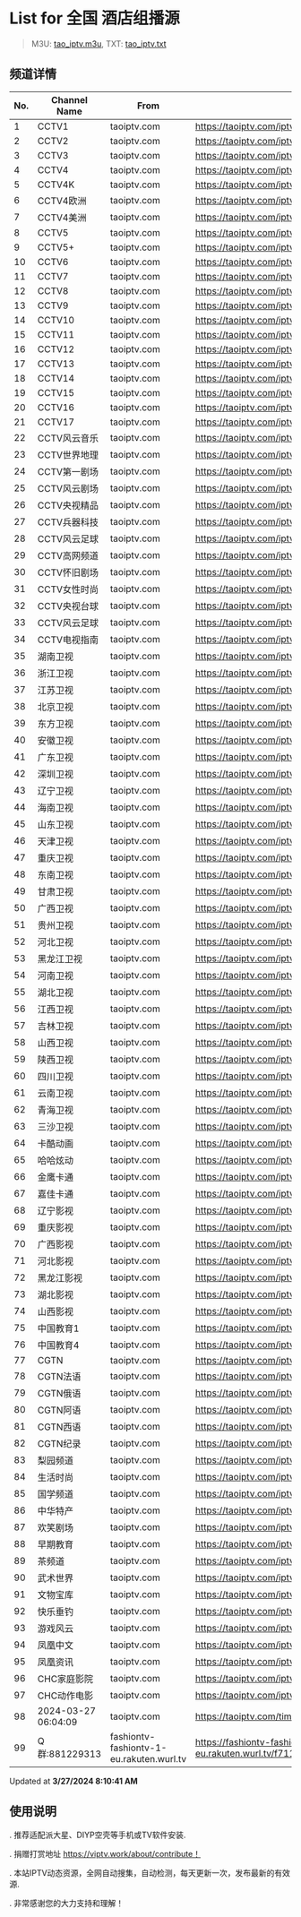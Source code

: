 # List for **全国 酒店组播源**

> M3U: [tao_iptv.m3u](/tao_iptv.m3u), TXT: [tao_iptv.txt](/txt/tao_iptv.txt)

## 频道详情

| No. | Channel Name | From | Source |
| --- | ------------ | ---- | ------ |
| 1 | CCTV1 | taoiptv.com | <https://taoiptv.com/iptv.php?id=100100&sign=272829> |
| 2 | CCTV2 | taoiptv.com | <https://taoiptv.com/iptv.php?id=100200&sign=272829> |
| 3 | CCTV3 | taoiptv.com | <https://taoiptv.com/iptv.php?id=100300&sign=272829> |
| 4 | CCTV4 | taoiptv.com | <https://taoiptv.com/iptv.php?id=100400&sign=272829> |
| 5 | CCTV4K | taoiptv.com | <https://taoiptv.com/iptv.php?id=100500&sign=272829> |
| 6 | CCTV4欧洲 | taoiptv.com | <https://taoiptv.com/iptv.php?id=100600&sign=272829> |
| 7 | CCTV4美洲 | taoiptv.com | <https://taoiptv.com/iptv.php?id=100700&sign=272829> |
| 8 | CCTV5 | taoiptv.com | <https://taoiptv.com/iptv.php?id=100800&sign=272829> |
| 9 | CCTV5+ | taoiptv.com | <https://taoiptv.com/iptv.php?id=100900&sign=272829> |
| 10 | CCTV6 | taoiptv.com | <https://taoiptv.com/iptv.php?id=101000&sign=272829> |
| 11 | CCTV7 | taoiptv.com | <https://taoiptv.com/iptv.php?id=101100&sign=272829> |
| 12 | CCTV8 | taoiptv.com | <https://taoiptv.com/iptv.php?id=101200&sign=272829> |
| 13 | CCTV9 | taoiptv.com | <https://taoiptv.com/iptv.php?id=101400&sign=272829> |
| 14 | CCTV10 | taoiptv.com | <https://taoiptv.com/iptv.php?id=101500&sign=272829> |
| 15 | CCTV11 | taoiptv.com | <https://taoiptv.com/iptv.php?id=101600&sign=272829> |
| 16 | CCTV12 | taoiptv.com | <https://taoiptv.com/iptv.php?id=101700&sign=272829> |
| 17 | CCTV13 | taoiptv.com | <https://taoiptv.com/iptv.php?id=101800&sign=272829> |
| 18 | CCTV14 | taoiptv.com | <https://taoiptv.com/iptv.php?id=101900&sign=272829> |
| 19 | CCTV15 | taoiptv.com | <https://taoiptv.com/iptv.php?id=102000&sign=272829> |
| 20 | CCTV16 | taoiptv.com | <https://taoiptv.com/iptv.php?id=102100&sign=272829> |
| 21 | CCTV17 | taoiptv.com | <https://taoiptv.com/iptv.php?id=102200&sign=272829> |
| 22 | CCTV风云音乐 | taoiptv.com | <https://taoiptv.com/iptv.php?id=102300&sign=272829> |
| 23 | CCTV世界地理 | taoiptv.com | <https://taoiptv.com/iptv.php?id=102400&sign=272829> |
| 24 | CCTV第一剧场 | taoiptv.com | <https://taoiptv.com/iptv.php?id=102500&sign=272829> |
| 25 | CCTV风云剧场 | taoiptv.com | <https://taoiptv.com/iptv.php?id=102600&sign=272829> |
| 26 | CCTV央视精品 | taoiptv.com | <https://taoiptv.com/iptv.php?id=102700&sign=272829> |
| 27 | CCTV兵器科技 | taoiptv.com | <https://taoiptv.com/iptv.php?id=102800&sign=272829> |
| 28 | CCTV风云足球 | taoiptv.com | <https://taoiptv.com/iptv.php?id=102900&sign=272829> |
| 29 | CCTV高网频道 | taoiptv.com | <https://taoiptv.com/iptv.php?id=103000&sign=272829> |
| 30 | CCTV怀旧剧场 | taoiptv.com | <https://taoiptv.com/iptv.php?id=103100&sign=272829> |
| 31 | CCTV女性时尚 | taoiptv.com | <https://taoiptv.com/iptv.php?id=103200&sign=272829> |
| 32 | CCTV央视台球 | taoiptv.com | <https://taoiptv.com/iptv.php?id=103300&sign=272829> |
| 33 | CCTV风云足球 | taoiptv.com | <https://taoiptv.com/iptv.php?id=103310&sign=272829> |
| 34 | CCTV电视指南 | taoiptv.com | <https://taoiptv.com/iptv.php?id=103320&sign=272829> |
| 35 | 湖南卫视 | taoiptv.com | <https://taoiptv.com/iptv.php?id=200100&sign=272829> |
| 36 | 浙江卫视 | taoiptv.com | <https://taoiptv.com/iptv.php?id=200200&sign=272829> |
| 37 | 江苏卫视 | taoiptv.com | <https://taoiptv.com/iptv.php?id=200300&sign=272829> |
| 38 | 北京卫视 | taoiptv.com | <https://taoiptv.com/iptv.php?id=200400&sign=272829> |
| 39 | 东方卫视 | taoiptv.com | <https://taoiptv.com/iptv.php?id=200500&sign=272829> |
| 40 | 安徽卫视 | taoiptv.com | <https://taoiptv.com/iptv.php?id=200600&sign=272829> |
| 41 | 广东卫视 | taoiptv.com | <https://taoiptv.com/iptv.php?id=200700&sign=272829> |
| 42 | 深圳卫视 | taoiptv.com | <https://taoiptv.com/iptv.php?id=200800&sign=272829> |
| 43 | 辽宁卫视 | taoiptv.com | <https://taoiptv.com/iptv.php?id=200900&sign=272829> |
| 44 | 海南卫视 | taoiptv.com | <https://taoiptv.com/iptv.php?id=201000&sign=272829> |
| 45 | 山东卫视 | taoiptv.com | <https://taoiptv.com/iptv.php?id=201100&sign=272829> |
| 46 | 天津卫视 | taoiptv.com | <https://taoiptv.com/iptv.php?id=201200&sign=272829> |
| 47 | 重庆卫视 | taoiptv.com | <https://taoiptv.com/iptv.php?id=201300&sign=272829> |
| 48 | 东南卫视 | taoiptv.com | <https://taoiptv.com/iptv.php?id=201400&sign=272829> |
| 49 | 甘肃卫视 | taoiptv.com | <https://taoiptv.com/iptv.php?id=201500&sign=272829> |
| 50 | 广西卫视 | taoiptv.com | <https://taoiptv.com/iptv.php?id=201600&sign=272829> |
| 51 | 贵州卫视 | taoiptv.com | <https://taoiptv.com/iptv.php?id=201700&sign=272829> |
| 52 | 河北卫视 | taoiptv.com | <https://taoiptv.com/iptv.php?id=201800&sign=272829> |
| 53 | 黑龙江卫视 | taoiptv.com | <https://taoiptv.com/iptv.php?id=201900&sign=272829> |
| 54 | 河南卫视 | taoiptv.com | <https://taoiptv.com/iptv.php?id=202000&sign=272829> |
| 55 | 湖北卫视 | taoiptv.com | <https://taoiptv.com/iptv.php?id=202100&sign=272829> |
| 56 | 江西卫视 | taoiptv.com | <https://taoiptv.com/iptv.php?id=202200&sign=272829> |
| 57 | 吉林卫视 | taoiptv.com | <https://taoiptv.com/iptv.php?id=202300&sign=272829> |
| 58 | 山西卫视 | taoiptv.com | <https://taoiptv.com/iptv.php?id=202600&sign=272829> |
| 59 | 陕西卫视 | taoiptv.com | <https://taoiptv.com/iptv.php?id=202700&sign=272829> |
| 60 | 四川卫视 | taoiptv.com | <https://taoiptv.com/iptv.php?id=202800&sign=272829> |
| 61 | 云南卫视 | taoiptv.com | <https://taoiptv.com/iptv.php?id=203000&sign=272829> |
| 62 | 青海卫视 | taoiptv.com | <https://taoiptv.com/iptv.php?id=203200&sign=272829> |
| 63 | 三沙卫视 | taoiptv.com | <https://taoiptv.com/iptv.php?id=203710&sign=272829> |
| 64 | 卡酷动画 | taoiptv.com | <https://taoiptv.com/iptv.php?id=203800&sign=272829> |
| 65 | 哈哈炫动 | taoiptv.com | <https://taoiptv.com/iptv.php?id=203810&sign=272829> |
| 66 | 金鹰卡通 | taoiptv.com | <https://taoiptv.com/iptv.php?id=203820&sign=272829> |
| 67 | 嘉佳卡通 | taoiptv.com | <https://taoiptv.com/iptv.php?id=203830&sign=272829> |
| 68 | 辽宁影视 | taoiptv.com | <https://taoiptv.com/iptv.php?id=300900&sign=272829> |
| 69 | 重庆影视 | taoiptv.com | <https://taoiptv.com/iptv.php?id=301300&sign=272829> |
| 70 | 广西影视 | taoiptv.com | <https://taoiptv.com/iptv.php?id=301600&sign=272829> |
| 71 | 河北影视 | taoiptv.com | <https://taoiptv.com/iptv.php?id=301800&sign=272829> |
| 72 | 黑龙江影视 | taoiptv.com | <https://taoiptv.com/iptv.php?id=301900&sign=272829> |
| 73 | 湖北影视 | taoiptv.com | <https://taoiptv.com/iptv.php?id=302100&sign=272829> |
| 74 | 山西影视 | taoiptv.com | <https://taoiptv.com/iptv.php?id=302600&sign=272829> |
| 75 | 中国教育1 | taoiptv.com | <https://taoiptv.com/iptv.php?id=400100&sign=272829> |
| 76 | 中国教育4 | taoiptv.com | <https://taoiptv.com/iptv.php?id=400130&sign=272829> |
| 77 | CGTN | taoiptv.com | <https://taoiptv.com/iptv.php?id=400200&sign=272829> |
| 78 | CGTN法语 | taoiptv.com | <https://taoiptv.com/iptv.php?id=400210&sign=272829> |
| 79 | CGTN俄语 | taoiptv.com | <https://taoiptv.com/iptv.php?id=400220&sign=272829> |
| 80 | CGTN阿语 | taoiptv.com | <https://taoiptv.com/iptv.php?id=400230&sign=272829> |
| 81 | CGTN西语 | taoiptv.com | <https://taoiptv.com/iptv.php?id=400240&sign=272829> |
| 82 | CGTN纪录 | taoiptv.com | <https://taoiptv.com/iptv.php?id=400250&sign=272829> |
| 83 | 梨园频道 | taoiptv.com | <https://taoiptv.com/iptv.php?id=400900&sign=272829> |
| 84 | 生活时尚 | taoiptv.com | <https://taoiptv.com/iptv.php?id=401100&sign=272829> |
| 85 | 国学频道 | taoiptv.com | <https://taoiptv.com/iptv.php?id=401200&sign=272829> |
| 86 | 中华特产 | taoiptv.com | <https://taoiptv.com/iptv.php?id=401400&sign=272829> |
| 87 | 欢笑剧场 | taoiptv.com | <https://taoiptv.com/iptv.php?id=401500&sign=272829> |
| 88 | 早期教育 | taoiptv.com | <https://taoiptv.com/iptv.php?id=403100&sign=272829> |
| 89 | 茶频道 | taoiptv.com | <https://taoiptv.com/iptv.php?id=403400&sign=272829> |
| 90 | 武术世界 | taoiptv.com | <https://taoiptv.com/iptv.php?id=403500&sign=272829> |
| 91 | 文物宝库 | taoiptv.com | <https://taoiptv.com/iptv.php?id=403800&sign=272829> |
| 92 | 快乐垂钓 | taoiptv.com | <https://taoiptv.com/iptv.php?id=404200&sign=272829> |
| 93 | 游戏风云 | taoiptv.com | <https://taoiptv.com/iptv.php?id=406100&sign=272829> |
| 94 | 凤凰中文 | taoiptv.com | <https://taoiptv.com/iptv.php?id=500100&sign=272829> |
| 95 | 凤凰资讯 | taoiptv.com | <https://taoiptv.com/iptv.php?id=500200&sign=272829> |
| 96 | CHC家庭影院 | taoiptv.com | <https://taoiptv.com/iptv.php?id=600100&sign=272829> |
| 97 | CHC动作电影 | taoiptv.com | <https://taoiptv.com/iptv.php?id=600200&sign=272829> |
| 98 | 2024-03-27 06:04:09 | taoiptv.com | <https://taoiptv.com/time.mp4> |
| 99 | Q群:881229313 | fashiontv-fashiontv-1-eu.rakuten.wurl.tv | <https://fashiontv-fashiontv-1-eu.rakuten.wurl.tv/f711df33773d2dc83a1be49b8e841b00.m3u8> |

Updated at **3/27/2024 8:10:41 AM**

## 使用说明

. 推荐适配派大星、DIYP空壳等手机或TV软件安装.

. 捐赠打赏地址 https://viptv.work/about/contribute！

. 本站IPTV动态资源，全网自动搜集，自动检测，每天更新一次，发布最新的有效源.

. 非常感谢您的大力支持和理解！